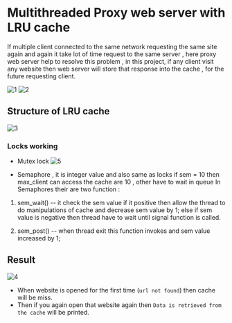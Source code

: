<h1>Multithreaded Proxy web server with LRU cache</h1>
If multiple client connected to the same network requesting the same site again and again it take lot of time request to the same server , here proxy web server help to resolve this problem ,
in this project, if any client visit any website then web server will store that response into the cache , for the future requesting client.


![1](https://github.com/user-attachments/assets/56e2474a-d81d-42cd-a4b2-5673f4da14f5)
![2](https://github.com/user-attachments/assets/46b60cc2-f8c1-48a7-9e75-8c2a8e4c7b07)
## Structure of LRU cache
![3](https://github.com/user-attachments/assets/fa46fc17-c46c-4a71-b1c5-5ab0092c5a56)

### Locks working 
- Mutex lock
![5](https://github.com/user-attachments/assets/b1311ca0-3c87-49d8-9121-aa77866f3db1)

- Semaphore , it is integer value and also same as locks
if sem = 10 then max_client can access the cache are 10 , other have to wait in queue
In Semaphores their are two function : 
1. sem_wait() -- it check the sem value if it positive then allow the thread to do manipulations of cache and decrease sem value by 1;
else if sem value is negative then thread have to wait until signal function is called.

2. sem_post() -- when thread exit this function invokes and sem value increased by 1;

## Result
![4](https://github.com/user-attachments/assets/6fbb3e22-61de-48e5-9fed-b4f77c2e0c6d)

 - When website is opened for the first time (`url not found`) then cache will be miss.
 - Then if you again open that website again then `Data is retrieved from the cache` will be printed.
